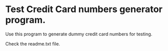 # Test Credit Card numbers generator program.
Use this program to generate dummy credit card numbers for testing.

Check the readme.txt file.
